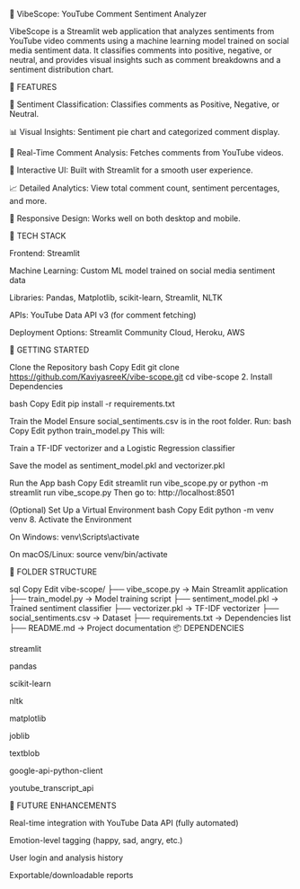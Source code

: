 🎯 VibeScope: YouTube Comment Sentiment Analyzer

VibeScope is a Streamlit web application that analyzes sentiments from YouTube video comments using a machine learning model trained on social media sentiment data. It classifies comments into positive, negative, or neutral, and provides visual insights such as comment breakdowns and a sentiment distribution chart.

📌 FEATURES

🧠 Sentiment Classification: Classifies comments as Positive, Negative, or Neutral.

📊 Visual Insights: Sentiment pie chart and categorized comment display.

🔄 Real-Time Comment Analysis: Fetches comments from YouTube videos.

🎨 Interactive UI: Built with Streamlit for a smooth user experience.

📈 Detailed Analytics: View total comment count, sentiment percentages, and more.

📱 Responsive Design: Works well on both desktop and mobile.

🧰 TECH STACK

Frontend: Streamlit

Machine Learning: Custom ML model trained on social media sentiment data

Libraries: Pandas, Matplotlib, scikit-learn, Streamlit, NLTK

APIs: YouTube Data API v3 (for comment fetching)

Deployment Options: Streamlit Community Cloud, Heroku, AWS

🚀 GETTING STARTED

Clone the Repository
bash Copy Edit git clone https://github.com/KaviyasreeK/vibe-scope.git
cd vibe-scope 2. Install Dependencies

bash Copy Edit pip install -r requirements.txt

Train the Model Ensure social_sentiments.csv is in the root folder. Run:
bash Copy Edit python train_model.py This will:

Train a TF-IDF vectorizer and a Logistic Regression classifier

Save the model as sentiment_model.pkl and vectorizer.pkl

Run the App
bash Copy Edit streamlit run vibe_scope.py or python -m streamlit run vibe_scope.py Then go to: http://localhost:8501

(Optional) Set Up a Virtual Environment
bash Copy Edit python -m venv venv 8. Activate the Environment

On Windows: venv\Scripts\activate

On macOS/Linux: source venv/bin/activate

📁 FOLDER STRUCTURE

sql Copy Edit vibe-scope/ ├── vibe_scope.py → Main Streamlit application
├── train_model.py → Model training script
├── sentiment_model.pkl → Trained sentiment classifier
├── vectorizer.pkl → TF-IDF vectorizer
├── social_sentiments.csv → Dataset
├── requirements.txt → Dependencies list
├── README.md → Project documentation
📦 DEPENDENCIES

streamlit

pandas

scikit-learn

nltk

matplotlib

joblib

textblob

google-api-python-client

youtube_transcript_api

🔮 FUTURE ENHANCEMENTS

Real-time integration with YouTube Data API (fully automated)

Emotion-level tagging (happy, sad, angry, etc.)

User login and analysis history

Exportable/downloadable reports

